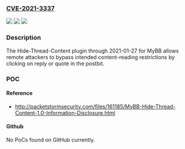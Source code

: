 ### [CVE-2021-3337](https://cve.mitre.org/cgi-bin/cvename.cgi?name=CVE-2021-3337)
![](https://img.shields.io/static/v1?label=Product&message=n%2Fa&color=blue)
![](https://img.shields.io/static/v1?label=Version&message=n%2Fa&color=blue)
![](https://img.shields.io/static/v1?label=Vulnerability&message=n%2Fa&color=brighgreen)

### Description

The Hide-Thread-Content plugin through 2021-01-27 for MyBB allows remote attackers to bypass intended content-reading restrictions by clicking on reply or quote in the postbit.

### POC

#### Reference
- http://packetstormsecurity.com/files/161185/MyBB-Hide-Thread-Content-1.0-Information-Disclosure.html

#### Github
No PoCs found on GitHub currently.

